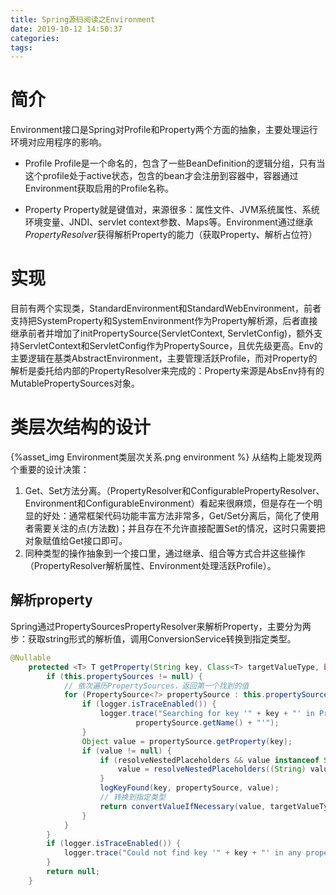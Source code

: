 ```yaml
---
title: Spring源码阅读之Environment
date: 2019-10-12 14:50:37
categories:
tags:
---
```


# 简介

Environment接口是Spring对Profile和Property两个方面的抽象，主要处理运行环境对应用程序的影响。

* Profile
    Profile是一个命名的，包含了一些BeanDefinition的逻辑分组，只有当这个profile处于active状态，包含的bean才会注册到容器中，容器通过Environment获取启用的Profile名称。

* Property
    Property就是键值对，来源很多：属性文件、JVM系统属性、系统环境变量、JNDI、servlet context参数、Maps等。Environment通过继承*PropertyResolver*获得解析Property的能力（获取Property、解析占位符）

# 实现
目前有两个实现类，StandardEnvironment和StandardWebEnvironment，前者支持把SystemProperty和SystemEnvironment作为Property解析源，后者直接继承前者并增加了initPropertySource(ServletContext, ServletConfig)，额外支持ServletContext和ServletConfig作为PropertySource，且优先级更高。Env的主要逻辑在基类AbstractEnvironment，主要管理活跃Profile，而对Property的解析是委托给内部的PropertyResolver来完成的：Property来源是AbsEnv持有的MutablePropertySources对象。

# 类层次结构的设计
{%asset_img Environment类层次关系.png environment %}
从结构上能发现两个重要的设计决策：
1. Get、Set方法分离。（PropertyResolver和ConfigurablePropertyResolver、Environment和ConfigurableEnvironment）看起来很麻烦，但是存在一个明显的好处：通常框架代码功能丰富方法非常多，Get/Set分离后，简化了使用者需要关注的点(方法数)；并且存在不允许直接配置Set的情况，这时只需要把对象赋值给Get接口即可。
2. 同种类型的操作抽象到一个接口里，通过继承、组合等方式合并这些操作（PropertyResolver解析属性、Environment处理活跃Profile）。

## 解析property
Spring通过PropertySourcesPropertyResolver来解析Property，主要分为两步：获取string形式的解析值，调用ConversionService转换到指定类型。

```java
@Nullable
	protected <T> T getProperty(String key, Class<T> targetValueType, boolean resolveNestedPlaceholders) {
		if (this.propertySources != null) {
            // 依次遍历PropertySources，返回第一个找到的值
			for (PropertySource<?> propertySource : this.propertySources) {
				if (logger.isTraceEnabled()) {
					logger.trace("Searching for key '" + key + "' in PropertySource '" +
							propertySource.getName() + "'");
				}
				Object value = propertySource.getProperty(key);
				if (value != null) {
					if (resolveNestedPlaceholders && value instanceof String) {
						value = resolveNestedPlaceholders((String) value);
					}
					logKeyFound(key, propertySource, value);
                    // 转换到指定类型
					return convertValueIfNecessary(value, targetValueType);
				}
			}
		}
		if (logger.isTraceEnabled()) {
			logger.trace("Could not find key '" + key + "' in any property source");
		}
		return null;
	}
```
